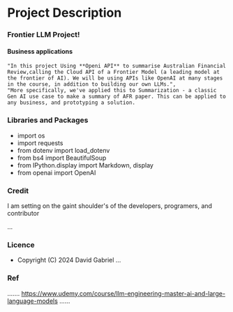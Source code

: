 # Project Description

###  Frontier LLM Project!
#### Business applications
    "In this project Using **Openi API** to summarise Australian Financial Review,calling the Cloud API of a Frontier Model (a leading model at the frontier of AI). We will be using APIs like OpenAI at many stages in the course, in addition to building our own LLMs.",
    "More specifically, we've applied this to Summarization - a classic Gen AI use case to make a summary of AFR paper. This can be applied to any business, and prototyping a solution.

### Libraries and Packages
- import os
- import requests
- from dotenv import load_dotenv
- from bs4 import BeautifulSoup
- from IPython.display import Markdown, display
- from openai import OpenAI



### Credit #####
 I am setting on the gaint shoulder's of the developers, programers, and contributor

...
### Licence 
 - Copyright (C) 2024 David Gabriel
...

### Ref
.......
https://www.udemy.com/course/llm-engineering-master-ai-and-large-language-models
......
